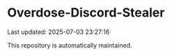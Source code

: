 # Overdose-Discord-Stealer

Last updated: 2025-07-03 23:27:16

This repository is automatically maintained.

